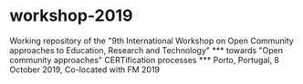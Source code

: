 # workshop-2019
Working repository of the "9th International Workshop on Open Community approaches to Education, Research and Technology" *** towards "Open community approaches" CERTification processes *** Porto, Portugal, 8 October 2019, Co-located with FM 2019
